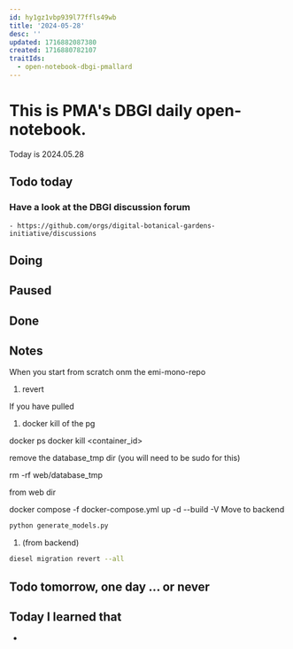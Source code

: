 ```yaml
---
id: hy1gz1vbp939l77ffls49wb
title: '2024-05-28'
desc: ''
updated: 1716882087380
created: 1716880782107
traitIds:
  - open-notebook-dbgi-pmallard
---
```



# This is PMA's DBGI daily open-notebook.

Today is 2024.05.28

## Todo today

### Have a look at the DBGI discussion forum
    - https://github.com/orgs/digital-botanical-gardens-initiative/discussions
###
###

## Doing

## Paused

## Done

## Notes


When you start from scratch onm the emi-mono-repo

1. revert 

If you have pulled 

1. docker kill of the pg

docker ps 
docker kill <container_id>

remove the database_tmp dir (you will need to be sudo for this)

rm -rf web/database_tmp

from web dir

docker compose -f docker-compose.yml up -d --build -V
Move to backend

```bash
python generate_models.py
```

1. (from backend) 

```bash
diesel migration revert --all
```







## Todo tomorrow, one day ... or never

###
###
###


## Today I learned that

-
